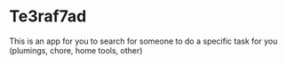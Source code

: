 # Te3raf7ad
This is an app for you to search for someone to do a specific task for you (plumings, chore, home tools, other)

